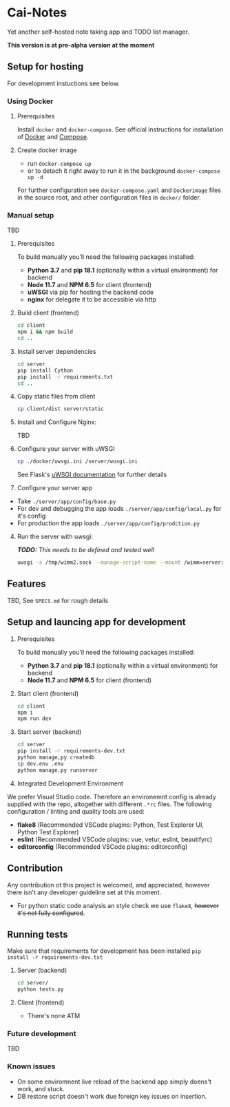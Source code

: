 # Cai-Notes

Yet another self-hosted note taking app and TODO list manager.

**This version is at pre-alpha version at the moment**

## Setup for hosting

For development instuctions see below.

### Using Docker

1. Prerequisites

    Install `docker` and `docker-compose`.
    See official instructions for installation of
    [Docker](https://www.docker.com/get-started) and
    [Compose](https://docs.docker.com/compose/install/).

2. Create docker image

    - run `docker-compose up`
    - or to detach it right away to run it in the background `docker-compose up -d`

    For further configuration see `docker-compose.yaml` and
    `Dockerimage` files in the source root, and other configuration
    files in `docker/` folder.

### Manual setup

  TBD

1. Prerequisites

    To build manually you'll need the following packages installed:

    - **Python 3.7** and **pip 18.1** (optionally within a virtual environment) for backend
    - **Node 11.7** and **NPM 6.5** for client (frontend)
    - **uWSGI** via pip for hosting the backend code
    - **nginx** for delegate it to be accessible via http

1. Build client (frontend)

    ```bash
    cd client
    npm i && npm build
    cd ..
    ```

2. Install server dependencies

    ```bash
    cd server
    pip install Cython
    pip install -r requirements.txt
    cd ..
    ```

3. Copy static files from client

    ```bash
    cp client/dist server/static
    ```

3. Install and Configure Nginx:

    TBD

3. Configure your server with uWSGI

    ```bash
    cp ./docker/uwsgi.ini /server/wusgi.ini
    ```

    See Flask's [uWSGI documentation](http://flask.pocoo.org/docs/1.0/deploying/uwsgi/) for further details

3. Configure your server app

  - Take `./server/app/config/base.py`
  - For dev and debugging the app loads `./server/app/config/local.py` for it's config
  - For production the app loads `./server/app/config/prodction.py`

4. Run the server with uwsgi:

    ***TODO:*** *This needs to be defined and tested well*

    ```bash
    uwsgi -s /tmp/wimm2.sock --manage-script-name --mount /wimm=server:app
    ```

## Features

TBD, See `SPECS.md` for rough details


## Setup and launcing app for development

1. Prerequisites

    To build manually you'll need the following packages installed:

    - **Python 3.7** and **pip 18.1** (optionally within a virtual environment) for backend
    - **Node 11.7** and **NPM 6.5** for client (frontend)

2. Start client (frontend)

    ```bash
    cd client
    npm i
    npm run dev
    ```

3. Start server (backend)

    ```bash
    cd server
    pip install -r requirements-dev.txt
    python manage,py createdb
    cp dev.env .env
    python manage.py runserver
    ```

4. Integrated Development Environment

  We prefer Visual Studio code. Therefore an environemnt config is already supplied with the repo, altogether with different `.*rc` files. The following configuration / linting and quality tools are used:

  - **flake8** (Recommended VSCode plugins: Python, Test Explorer UI, Python Test Explorer)
  - **eslint** (Recommended VSCode plugins: vue, vetur, eslint, beautifyrc)
  - **editorconfig** (Recommended VSCode plugins: editorconfig)

## Contribution

Any contribution ot this project is welcomed, and appreciated, however
there isn't any developer guideline set at this moment.

- For python static code analysis an style check we use `flake8`, ~~however it's not fully configured~~.

## Running tests

Make sure that requirements for development has been installed `pip install -r requirements-dev.txt`

1. Server (backend)

    ```bash
    cd server/
    python tests.py
    ```

2. Client (frontend)
    - There's none ATM

### Future development

TBD

### Known issues

- On some enviromnent live reload of the backend app simply doens't work, and stuck.
- DB restore script doesn't work due foreign key issues on insertion.
